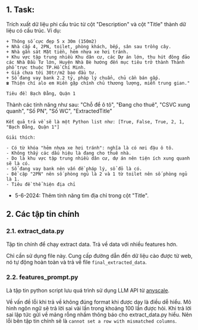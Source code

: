 ## 1. Task:

Trích xuất dữ liệu phi cấu trúc từ cột "Description" và cột "Title" thành dữ liệu có cấu trúc. Ví dụ:

```
+ Thông số cực đẹp 5 x 30m (150m2)
+ Nhà cấp 4, 2PN, toilet, phòng khách, bếp, sân sau trồng cây.
+ Nhà gần sát Mặt tiền, hẻm nhựa xe hơi tránh.
+ Khu vực tập trung nhiều Khu dân cư, các Dự án lớn, thu hút đông đảo các Nhà Đầu Tư lớn, Huyện Nhà Bè hướng đến mục tiêu trở thành Thành phố trực thuộc TP.Hồ Chí Minh.
+ Giá chưa tới 30tr/m2 bao đầu tư.
+ Sổ đang vay bank 2.2 tỷ, pháp lý chuẩn, chủ cần bán gấp.
☎️ Thiện chí alo em Hiền gặp chính chủ thương lượng, miễn trung gian."

Tiêu đề: Bạch Đằng, Quận 1
```

Thành các tính năng như sau: "Chỗ để ô tô", "Đang cho thuê", "CSVC xung quanh", "Số PN", "Số WC", "ExtractedTitle"
```
Kết quả trả về sẽ là một Python list như: [True, False, True, 2, 1, "Bạch Đằng, Quận 1"]

Giải thích: 

- Có từ khóa "hẻm nhựa xe hơi tránh": nghĩa là có nơi đậu ô tô.
- Không thấy các dấu hiệu là đang cho thuê nhà.
- Do là khu vực tập trung nhiều dân cư, dự án nên tiện ích xung quanh sẽ là có.
- Sổ đang vay bank nên vấn đề pháp lý, sổ đỏ là có.
- Đề cập "2PN" nên số phòng ngủ là 2 và 1 từ toilet nên số phòng ngủ là 1.
- Tiêu đề thể hiện địa chỉ
```

- 5-6-2024: Thêm tính năng tìm địa chỉ trong cột "Title".

## 2. Các tập tin chính

### 2.1. extract_data.py

Tập tin chính để chạy extract data. Trả về data với nhiều features hơn.

Chỉ cần sử dụng file này. Cung cấp đường dẫn đến dữ liệu cào được từ web, nó tự động hoàn toàn và trả về file `final_extracted_data`.

### 2.2. features_prompt.py

Là tập tin python script lưu quá trình sử dụng LLM API từ [anyscale](https://www.anyscale.com/). 

Về vấn đề lỗi khi trả về không đúng format khi được dạy là điều dễ hiểu. Mô hình ngôn ngữ sẽ trả lời sai vài lần trong khoảng 100 lần được hỏi. Khi trả lời sai lập tức gửi về mảng rỗng nhầm thông báo cho extract_data.py hiểu. Nên lỗi bên tập tin chính sẽ là `cannot set a row with mismatched columns`.